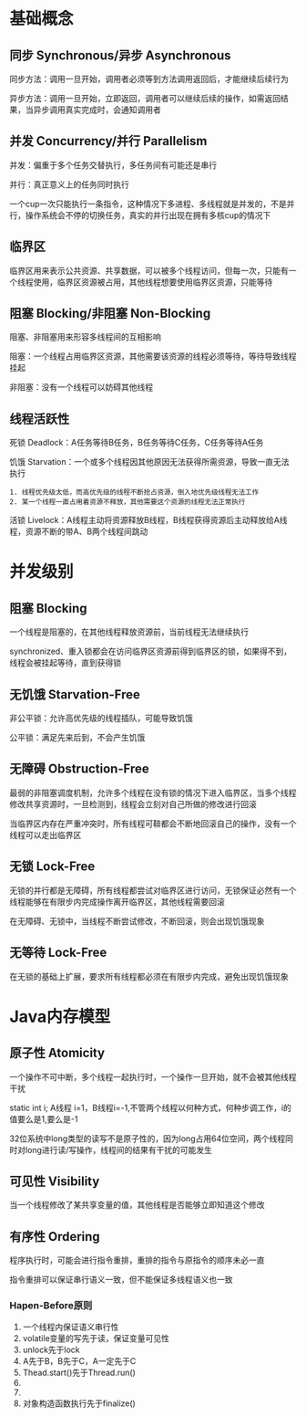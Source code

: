 

# 基础概念

## 同步 Synchronous/异步 Asynchronous

同步方法：调用一旦开始，调用者必须等到方法调用返回后，才能继续后续行为

异步方法：调用一旦开始，立即返回，调用者可以继续后续的操作，如需返回结果，当异步调用真实完成时，会通知调用者

## 并发 Concurrency/并行 Parallelism

并发：偏重于多个任务交替执行，多任务间有可能还是串行

并行：真正意义上的任务同时执行

一个cup一次只能执行一条指令，这种情况下多进程、多线程就是并发的，不是并行，操作系统会不停的切换任务，真实的并行出现在拥有多核cup的情况下

## 临界区

临界区用来表示公共资源、共享数据，可以被多个线程访问，但每一次，只能有一个线程使用，临界区资源被占用，其他线程想要使用临界区资源，只能等待

## 阻塞 Blocking/非阻塞 Non-Blocking

阻塞、非阻塞用来形容多线程间的互相影响

阻塞：一个线程占用临界区资源，其他需要该资源的线程必须等待，等待导致线程挂起

非阻塞：没有一个线程可以妨碍其他线程

## 线程活跃性

死锁 Deadlock：A任务等待B任务，B任务等待C任务，C任务等待A任务

饥饿 Starvation：一个或多个线程因其他原因无法获得所需资源，导致一直无法执行

	1. 线程优先级太低，而高优先级的线程不断抢占资源，倒入地优先级线程无法工作
	2. 某一个线程一直占用着资源不释放，其他需要这个资源的线程无法正常执行
	
活锁 Livelock：A线程主动将资源释放B线程，B线程获得资源后主动释放给A线程，资源不断的带A、B两个线程间跳动

# 并发级别

## 阻塞 Blocking

一个线程是阻塞的，在其他线程释放资源前，当前线程无法继续执行

synchronized、重入锁都会在访问临界区资源前得到临界区的锁，如果得不到，线程会被挂起等待，直到获得锁

## 无饥饿 Starvation-Free

非公平锁：允许高优先级的线程插队，可能导致饥饿

公平锁：满足先来后到，不会产生饥饿

## 无障碍 Obstruction-Free

最弱的非阻塞调度机制，允许多个线程在没有锁的情况下进入临界区，当多个线程修改共享资源时，一旦检测到，线程会立刻对自己所做的修改进行回滚

当临界区内存在严重冲突时，所有线程可鞥都会不断地回滚自己的操作，没有一个线程可以走出临界区

## 无锁 Lock-Free

无锁的并行都是无障碍，所有线程都尝试对临界区进行访问，无锁保证必然有一个线程能够在有限步内完成操作离开临界区，其他线程需要回滚

在无障碍、无锁中，当线程不断尝试修改，不断回滚，则会出现饥饿现象

## 无等待 Lock-Free

在无锁的基础上扩展，要求所有线程都必须在有限步内完成，避免出现饥饿现象

# Java内存模型

## 原子性 Atomicity

一个操作不可中断，多个线程一起执行时，一个操作一旦开始，就不会被其他线程干扰

static int i; A线程 i=1，B线程i=-1,不管两个线程以何种方式，何种步调工作，i的值要么是1,要么是-1

32位系统中long类型的读写不是原子性的，因为long占用64位空间，两个线程同时对long进行读/写操作，线程间的结果有干扰的可能发生

## 可见性 Visibility

当一个线程修改了某共享变量的值，其他线程是否能够立即知道这个修改

## 有序性 Ordering

程序执行时，可能会进行指令重排，重排的指令与原指令的顺序未必一直

指令重排可以保证串行语义一致，但不能保证多线程语义也一致

### Hapen-Before原则

1. 一个线程内保证语义串行性
2. volatile变量的写先于读，保证变量可见性
3. unlock先于lock
4. A先于B，B先于C，A一定先于C
5. Thead.start()先于Thread.run()
6. 
7. 
8. 对象构造函数执行先于finalize()







